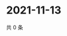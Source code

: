 # 2021-11-13

共 0 条

<!-- BEGIN WEIBO -->
<!-- 最后更新时间 Sat Nov 13 2021 14:13:18 GMT+0800 (China Standard Time) -->

<!-- END WEIBO -->
